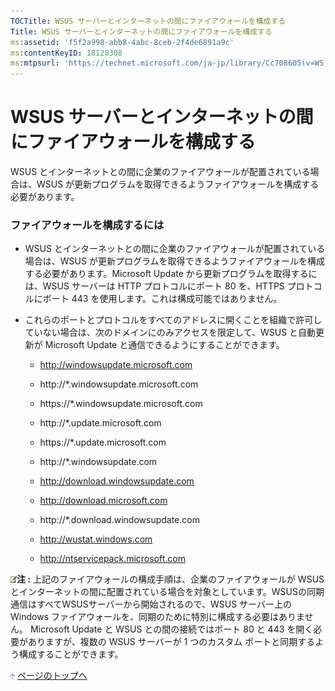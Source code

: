 ```yaml
---
TOCTitle: WSUS サーバーとインターネットの間にファイアウォールを構成する
Title: WSUS サーバーとインターネットの間にファイアウォールを構成する
ms:assetid: 'f5f2a998-abb8-4abc-8ceb-2f4de6891a9c'
ms:contentKeyID: 18128308
ms:mtpsurl: 'https://technet.microsoft.com/ja-jp/library/Cc708605(v=WS.10)'
---
```


WSUS サーバーとインターネットの間にファイアウォールを構成する
=============================================================

WSUS とインターネットとの間に企業のファイアウォールが配置されている場合は、WSUS が更新プログラムを取得できるようファイアウォールを構成する必要があります。

### ファイアウォールを構成するには

-   WSUS とインターネットとの間に企業のファイアウォールが配置されている場合は、WSUS が更新プログラムを取得できるようファイアウォールを構成する必要があります。Microsoft Update から更新プログラムを取得するには、WSUS サーバーは HTTP プロトコルにポート 80 を、HTTPS プロトコルにポート 443 を使用します。これは構成可能ではありません。

-   これらのポートとプロトコルをすべてのアドレスに開くことを組織で許可していない場合は、次のドメインにのみアクセスを限定して、WSUS と自動更新が Microsoft Update と通信できるようにすることができます。

    -   http://windowsupdate.microsoft.com

    -   http://\*.windowsupdate.microsoft.com

    -   https://\*.windowsupdate.microsoft.com

    -   http://\*.update.microsoft.com

    -   https://\*.update.microsoft.com

    -   http://\*.windowsupdate.com

    -   http://download.windowsupdate.com

    -   http://download.microsoft.com

    -   http://\*.download.windowsupdate.com

    -   http://wustat.windows.com

    -   http://ntservicepack.microsoft.com

![](images/Cc708605.note(ja-jp,WS.10).gif)**注 :**
上記のファイアウォールの構成手順は、企業のファイアウォールが WSUS とインターネットの間に配置されている場合を対象としています。WSUSの同期通信はすべてWSUSサーバーから開始されるので、WSUS サーバー上の Windows ファイアウォールを、同期のために特別に構成する必要はありません。 Microsoft Update と WSUS との間の接続ではポート 80 と 443 を開く必要がありますが、複数の WSUS サーバーが 1 つのカスタム ポートと同期するよう構成することができます。

![](images/Cc708605.arrow_px_up(ja-jp,WS.10).gif) [ページのトップへ](#ctl00_rs1_eb1_panel1)
